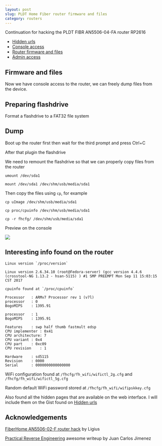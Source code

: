 ```yaml
---
layout: post
slug: PLDT Home Fiber router firmware and files
category: routers
---
```


Continuation for hacking the PLDT FIBR AN5506-04-FA router RP2616

- [Hidden urls](/pldt-home-fiber-router-hacking)
- [Console access](/pldt-home-fiber-router-console-access)
- [Router firmware and files](#)
- [Admin access](/pldt-home-fiber-web-interface-admin-access)

## Firmware and files

Now we have console access to the router, we can freely dump files from the device.

## Preparing flashdrive

Format a flashdrive to a FAT32 file system

## Dump

Boot up the router first then wait for the third prompt and press Ctrl+C

After that plugin the flashdrive

We need to remount the flashdrive so that we can properly copy files from the router 

`umount /dev/sda1`

`mount /dev/sda1 /dev/shm/usb/media/sda1`

Then copy the files using `cp`, for example

`cp uImage /dev/shm/usb/media/sda1`

`cp proc/cpuinfo /dev/shm/usb/media/sda1`

`cp -r fhcfg/ /dev/shm/usb/media/sda1`

Preview on the console

<a href="https://asciinema.org/a/FxbkBVUXEEL5jfmcoWw8OTmAi" target="_blank"><img src="https://asciinema.org/a/FxbkBVUXEEL5jfmcoWw8OTmAi.png"></a>

## Interesting info found on the router

	Linux version `/proc/version`

	Linux version 2.6.34.10 (root@Fedora-server) (gcc version 4.4.6 (crosstool-NG 1.13.2 - hsan-5115) ) #1 SMP PREEMPT Mon Sep 11 15:03:15 CST 2017

	cpuinfo found at `/proc/cpuinfo`

	Processor	: ARMv7 Processor rev 1 (v7l)
	processor	: 0
	BogoMIPS	: 1395.91

	processor	: 1
	BogoMIPS	: 1395.91

	Features	: swp half thumb fastmult edsp 
	CPU implementer	: 0x41
	CPU architecture: 7
	CPU variant	: 0x4
	CPU part	: 0xc09
	CPU revision	: 1

	Hardware	: sd5115
	Revision	: 0000
	Serial		: 0000000000000000

WiFi configuration found at `/fhcfg/fh_wifi/wifictl_2g.cfg` and `/fhcfg/fh_wifi/wifictl_5g.cfg`

Random default WiFi password stored at `/fhcfg/fh_wifi/wifipskkey.cfg`

Also found all the hidden pages that are available on the web interface. I will include them on the Gist found on [Hidden urls](/pldt-home-fiber-router-hacking)

## Acknowledgements

[FiberHome AN5506-02-F router hack](https://hackcorrelation.blogspot.com/2017/07/fiberhome-an5506-02-f-router-hack.html) by Ligius

[Practical Reverse Engineering](http://jcjc-dev.com/2016/04/08/reversing-huawei-router-1-find-uart/) awesome writeup by Juan Carlos Jimenez
